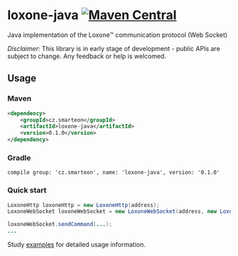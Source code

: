 # loxone-java [![Maven Central](https://maven-badges.herokuapp.com/maven-central/cz.smarteon/loxone-java/badge.svg)](https://maven-badges.herokuapp.com/maven-central/cz-smarteon/loxone-java)
Java implementation of the Loxone™ communication protocol (Web Socket)

*Disclaimer:*
This library is in early stage of development - public APIs are subject to change. Any feedback or help is welcomed.
 
## Usage
### Maven
```xml
<dependency>
    <groupId>cz.smarteon</groupId>
    <artifactId>loxone-java</artifactId>
    <version>0.1.0</version>
</dependency>
```

### Gradle
```
compile group: 'cz.smarteon', name: 'loxone-java', version: '0.1.0'
```

### Quick start
```java
LoxoneHttp loxoneHttp = new LoxoneHttp(address);
LoxoneWebSocket loxoneWebSocket = new LoxoneWebSocket(address, new LoxoneAuth(loxoneHttp, user, password, uiPassword));

loxoneWebSocket.sendCommand(...);
...
```
Study [examples](examples) for detailed usage information.
